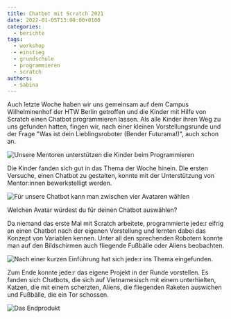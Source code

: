 ```yaml
---
title: Chatbot mit Scratch 2021
date: 2022-01-05T13:00:00+0100
categories:
  - berichte
tags:
  - workshop
  - einstieg
  - grundschule
  - programmieren
  - scratch
authors:
  - Sabina
---
```

Auch letzte Woche haben wir uns gemeinsam auf dem Campus Wilhelminenhof der HTW Berlin getroffen und die Kinder mit Hilfe von Scratch einen Chatbot programmieren lassen.
Als alle Kinder ihren Weg zu uns gefunden hatten, fingen wir, nach einer kleinen Vorstellungsrunde und der Frage "Was ist dein Lieblingsroboter (Bender Futurama!)", auch schon an.

![](/images/cms/chatbot_bild1.jpg "Unsere Mentoren unterstützen die Kinder beim Programmieren")

Die Kinder fanden sich gut in das Thema der Woche hinein. Die ersten Versuche, einen Chatbot zu gestalten, konnte mit der Unterstützung von Mentor:innen bewerkstelligt werden.

![](/images/cms/chatbot_bild2.png "Für unsere Chatbot kann man zwischen vier Avataren wählen")

Welchen Avatar würdest du für deinen Chatbot auswählen?

Da niemand das erste Mal mit Scratch arbeitete, programmierte jede:r eifrig an einen Chatbot nach der eigenen Vorstellung und lernten dabei das Konzept von Variablen kennen.
Unter all den sprechenden Robotern konnte man auf den Bildschirmen auch fliegende Fußbälle oder Aliens beobachten.

![](/images/cms/chatbot_bild3.jpg "Nach einer kurzen Einführung hat sich jede:r ins Thema eingefunden.")

Zum Ende konnte jede:r das eigene Projekt in der Runde vorstellen. Es fanden sich Chatbots, die sich auf Vietnamesisch mit einem unterhielten, Katzen, die mit einem scherzten, Aliens, die fliegenden Raketen auswichen und Fußbälle, die ein Tor schossen.

![](/images/cms/chatbot_bild4.png "Das Endprodukt")